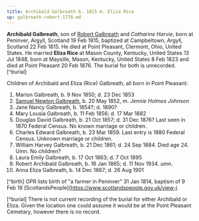 ```yaml
---
title: Archibald Galbreath b. 1815 m. Eliza Rice
up: galbreath-robert-1778.md
---
```

**Archibald Galbreath**, son of [Robert Galbreath](galbreath-robert-1778.md) and *Catharine Harvie*, born at Peninver, Argyll, Scotland 19 Feb 1815, baptized at Campbeltown, Argyll, Scotland 22 Feb 1815. He died at Point Pleasant, Clermont, Ohio, United States. He married **Eliza Rice** at Mason County, Kentucky, United States 13 Jul 1848, born at Maysille, Mason, Kentucky, United States 8 Feb 1823 and died at Point Pleasant 20 Feb 1876. The burial for both is unrecorded.[^burial]

Children of Archibald and Eliza (Rice) Galbreath, all born in Point Pleasant:

1. Marion Galbreath, b. 9 Nov 1850; d. 23 Dec 1853
2. [Samuel Newton Galbreath](galbreath-samuel-newton-1852.md), b. 20 May 1852, m. *Jennie Holmes Johnson*
3. Jane Nancy Galbreath, b. 1854?; d. 1890?
4. Mary Lousia Galbreath, b. 11 Feb 1856; d. 17 Mar 1882
5. Douglas David Galbreath, b. 21 Oct 1857; d. 31 Dec 1876? Last seen in 1870 Federal Census.  No known marriage or children.
6. Charles Edward Galbreath, b. 23 Mar 1859. Last entry is 1880 Federal Census. Unknown marriage or children.
7. William Harvey Galbreath, b. 21 Dec 1861; d. 24 Sep 1884. Died age 24. Umn. No children?
8. Laura Emily Galbreath, b. 17 Oct 1863; d. 7 Oct 1895
9. Robert Archibald Galbreath, b. 16 Jan 1865; d. 11 Nov 1934. umn.
10. Anna Eliza Galbreath, b. 14 Dec 1867; d. 26 Aug 1901

[^birth] OPR lists birth of "a farmer in Peninver" 31 Jan 1814, baptism of 9 Feb 18  [ScotlandsPeople](https://www.scotlandspeople.gov.uk/view-i

[^burial] There is not current recording of the burial for either Archibald or Eliza.  Given the location one could assume it would be at the Point Pleasant Cemetary, however there is no record.
